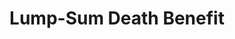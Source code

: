---
identifier: "lumpSumDeathBenefit"
title: "Lump-Sum Death Benefit"
headline: "Need text here"
tags: 
  - "burial expense assistance"
lifeEvents: 
  - "bereavement"
source:
  name: "Social Security Administration"
  link: "#"

summary: "The surviving spouse of a deceased who was receiving Social Security benefits may qualify for a $255 financial benefit to help with burial expenses."

# eligibility
was_veteran: true
not_discharged_dishonorably: true
relationship: ["spouse", "child", "parent"]
age_in_years: 18

---